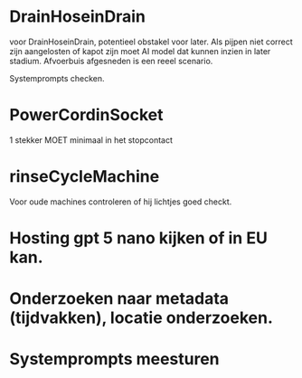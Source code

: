 # DrainHoseinDrain

voor DrainHoseinDrain, potentieel obstakel voor later. Als pijpen niet correct zijn aangelosten of kapot zijn moet AI model dat kunnen inzien in later stadium. 
Afvoerbuis afgesneden is een reeel scenario. 

Systemprompts checken. 


# PowerCordinSocket

1 stekker MOET minimaal in het stopcontact 

# rinseCycleMachine

Voor oude machines controleren of hij lichtjes goed checkt. 

# Hosting gpt 5 nano kijken of in EU kan.

# Onderzoeken naar metadata (tijdvakken), locatie onderzoeken.

# Systemprompts meesturen